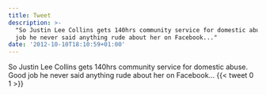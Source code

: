 ```yaml
---
title: Tweet
description: >-
  "So Justin Lee Collins gets 140hrs community service for domestic abuse. Good
  job he never said anything rude about her on Facebook..."
date: '2012-10-10T18:10:59+01:00'
---
```

So Justin Lee Collins gets 140hrs community service for domestic abuse. Good job he never said anything rude about her on Facebook...
      {{< tweet 0 1 >}}
    

